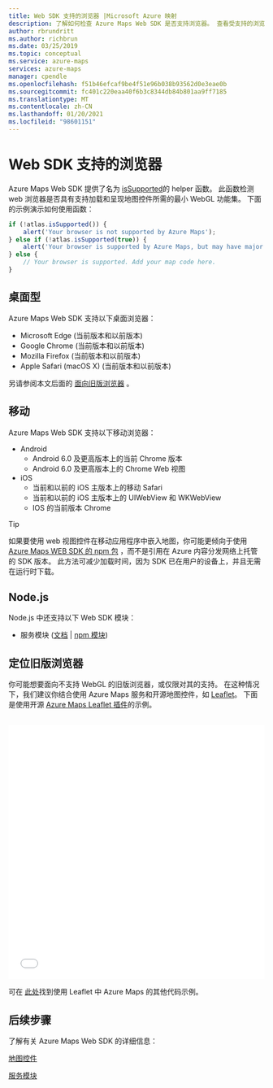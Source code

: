 ```yaml
---
title: Web SDK 支持的浏览器 |Microsoft Azure 映射
description: 了解如何检查 Azure Maps Web SDK 是否支持浏览器。 查看受支持的浏览器的列表。 了解如何将映射服务与旧浏览器结合使用。
author: rbrundritt
ms.author: richbrun
ms.date: 03/25/2019
ms.topic: conceptual
ms.service: azure-maps
services: azure-maps
manager: cpendle
ms.openlocfilehash: f51b46efcaf9be4f51e96b038b93562d0e3eae0b
ms.sourcegitcommit: fc401c220eaa40f6b3c8344db84b801aa9ff7185
ms.translationtype: MT
ms.contentlocale: zh-CN
ms.lasthandoff: 01/20/2021
ms.locfileid: "98601151"
---
```

# <a name="web-sdk-supported-browsers"></a>Web SDK 支持的浏览器

Azure Maps Web SDK 提供了名为 [isSupported](/javascript/api/azure-maps-control/atlas#issupported-boolean-)的 helper 函数。 此函数检测 web 浏览器是否具有支持加载和呈现地图控件所需的最小 WebGL 功能集。 下面的示例演示如何使用函数：

```JavaScript
if (!atlas.isSupported()) {
    alert('Your browser is not supported by Azure Maps');
} else if (!atlas.isSupported(true)) {
    alert('Your browser is supported by Azure Maps, but may have major performance caveats.');
} else {
    // Your browser is supported. Add your map code here.
}
```

## <a name="desktop"></a>桌面型

Azure Maps Web SDK 支持以下桌面浏览器：

- Microsoft Edge (当前版本和以前版本) 
- Google Chrome (当前版本和以前版本) 
- Mozilla Firefox (当前版本和以前版本) 
- Apple Safari (macOS X)  (当前版本和以前版本) 

另请参阅本文后面的 [面向旧版浏览器](#Target-Legacy-Browsers) 。

## <a name="mobile"></a>移动

Azure Maps Web SDK 支持以下移动浏览器：

- Android
  - Android 6.0 及更高版本上的当前 Chrome 版本
  - Android 6.0 及更高版本上的 Chrome Web 视图
- iOS
  - 当前和以前的 iOS 主版本上的移动 Safari
  - 当前和以前的 iOS 主版本上的 UIWebView 和 WKWebView
  - IOS 的当前版本 Chrome

> [!TIP]
> 如果要使用 web 视图控件在移动应用程序中嵌入地图，你可能更倾向于使用 [Azure Maps WEB SDK 的 npm 包](https://www.npmjs.com/package/azure-maps-control) ，而不是引用在 Azure 内容分发网络上托管的 SDK 版本。 此方法可减少加载时间，因为 SDK 已在用户的设备上，并且无需在运行时下载。

## <a name="nodejs"></a>Node.js

Node.js 中还支持以下 Web SDK 模块：

- 服务模块 ([文档](how-to-use-services-module.md)  |  [npm 模块](https://www.npmjs.com/package/azure-maps-rest)) 

## <a name="target-legacy-browsers"></a><a name="Target-Legacy-Browsers"></a>定位旧版浏览器

你可能想要面向不支持 WebGL 的旧版浏览器，或仅限对其的支持。 在这种情况下，我们建议你结合使用 Azure Maps 服务和开源地图控件，如 [Leaflet](https://leafletjs.com/)。 下面是使用开源 [Azure Maps Leaflet 插件](https://github.com/azure-samples/azure-maps-leaflet)的示例。

<br/>

<iframe height="500" style="width: 100%;" scrolling="no" title="Azure Maps + Leaflet" src="//codepen.io/azuremaps/embed/GeLgyx/?height=500&theme-id=0&default-tab=html,result" frameborder="no" allowtransparency="true" allowfullscreen="true">
请参阅 CodePen 上的 " <a href='https://codepen.io/azuremaps/pen/GeLgyx/'>Azure Maps + Azure Maps Leaflet</a> " (<a href='https://codepen.io/azuremaps'>@azuremaps</a>) <a href='https://codepen.io'></a>。
</iframe>

可在 [此处](https://azuremapscodesamples.azurewebsites.net/?search=leaflet)找到使用 Leaflet 中 Azure Maps 的其他代码示例。

## <a name="next-steps"></a>后续步骤

了解有关 Azure Maps Web SDK 的详细信息：

[地图控件](how-to-use-map-control.md)

[服务模块](how-to-use-services-module.md)
